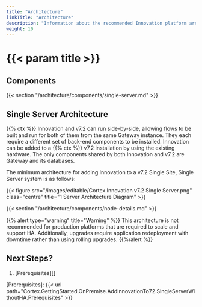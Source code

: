 ```yaml
---
title: "Architecture"
linkTitle: "Architecture"
description: "Information about the recommended Innovation platform architecture, including component descriptions."
weight: 10
---
```


# {{< param title >}}

## Components

{{< section "/architecture/components/single-server.md" >}}

## Single Server Architecture

{{% ctx %}} Innovation and v7.2 can run side-by-side, allowing flows to be built and run for both of them from the same Gateway instance. They each require a different set of back-end components to be installed. Innovation can be added to a {{% ctx %}} v7.2 installation by using the existing hardware. The only components shared by both Innovation and v7.2 are Gateway and its databases.

The minimum architecture for adding Innovation to a v7.2 Single Site, Single Server system is as follows:

{{< figure src="/images/editable/Cortex Innovation v7.2 Single Server.png" class="centre" title="1 Server Architecture Diagram" >}}

{{< section "/architecture/components/node-details.md" >}}

{{% alert type="warning" title="Warning" %}} This architecture is not recommended for production platforms that are required to scale and support HA. Additionally, upgrades require application redeployment with downtime rather than using rolling upgrades. {{%/alert %}}

## Next Steps?

1. [Prerequisites][]

[Prerequisites]: {{< url path="Cortex.GettingStarted.OnPremise.AddInnovationTo72.SingleServerWithoutHA.Prerequisites" >}}
